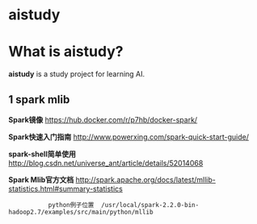 # aistudy

What is aistudy?
=====================================

**aistudy** is a study project for learning AI.

1 spark mlib
----------------

 **Spark镜像** https://hub.docker.com/r/p7hb/docker-spark/

 **Spark快速入门指南**  http://www.powerxing.com/spark-quick-start-guide/

 **spark-shell简单使用**  http://blog.csdn.net/universe_ant/article/details/52014068

 **Spark Mlib官方文档** http://spark.apache.org/docs/latest/mllib-statistics.html#summary-statistics

               python例子位置  /usr/local/spark-2.2.0-bin-hadoop2.7/examples/src/main/python/mllib




